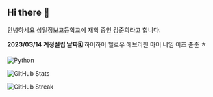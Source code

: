 ## Hi there 👋
안녕하세요 성일정보고등학교에 재학 중인 김준희라고 합니다.<br>
<!-- http://127.0.0.1:5500/opening.html - 진행중🛠️ -->


**2023/03/14 계정설립 날짜🗓️**
하이하이 헬로우 에브리원 마이 네임 이즈 준준 ㅎ

![Python](https://img.shields.io/badge/Python-3776AB?style=for-the-badge&logo=python&logoColor=white)

![GitHub Stats](https://github-readme-stats.vercel.app/api?username=사용자명&show_icons=true&theme=radical)

![GitHub Streak](https://github-readme-streak-stats.herokuapp.com/?user=사용자명&theme=radical)


<!--
**junhee23314/junhee23314** is a ✨ _special_ ✨ repository because its `README
.md` (this file) appears on your GitHub profile.

Here are some ideas to get you star
ted:

- 🔭 I’m currently working on ...
- 🌱 I’m currently learning ...
- 👯 I’m looking to collaborate on ...
- 🤔 I’m looking for help with ...
- 💬 Ask me about ...
- 📫 How to reach me: ...
- 😄 Pronouns: ...
- ⚡ Fun fact: ...
-->
